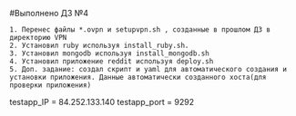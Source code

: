 #Выполнено ДЗ №4


	1. Перенес файлы *.ovpn и setupvpn.sh , созданные в прошлом ДЗ в директорию VPN
	2. Установил ruby используя install_ruby.sh.
	3. Установил mongodb используя install_mongodb.sh
	4. Установил приложение reddit используя deploy.sh
	5. Доп. задание: создал скрипт и yaml для автоматического создания и установки приложения. Данные автоматически созданного хоста(для проверки приложения)
testapp_IP = 84.252.133.140 
testapp_port = 9292
